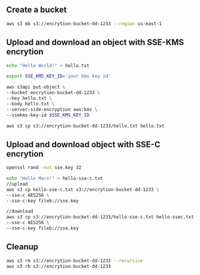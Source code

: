 ## Create a bucket
```sh
aws s3 mb s3://encrytion-bucket-dd-1233 --region us-east-1
```
## Upload and download an object with SSE-KMS encrytion
```sh
echo "Hello World!" > hello.txt

export SSE_KMS_KEY_ID='your kms key id'

aws s3api put-object \
--bucket encrytion-bucket-dd-1233 \
--key hello.txt \
--body hello.txt \
--server-side-encryption aws:kms \
--ssekms-key-id $SSE_KMS_KEY_ID

aws s3 cp s3://encrytion-bucket-dd-1233/hello.txt hello.txt
```

## Upload and download object with SSE-C encrytion

```sh
openssl rand -out sse.key 32 

echo "Hello Mars!" > hello-sse-c.txt
//upload 
aws s3 cp hello-sse-c.txt s3://encrytion-bucket-dd-1233 \
--sse-c AES256 \
--sse-c-key fileb://sse.key

//download
aws s3 cp s3://encrytion-bucket-dd-1233/hello-sse-c.txt hello-ssec.txt \
--sse-c AES256 \
--sse-c-key fileb://sse.key
```

## Cleanup
```sh
aws s3 rm s3://encrytion-bucket-dd-1233 --recursive
aws s3 rb s3://encrytion-bucket-dd-1233
```